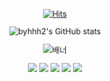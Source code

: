 
<div align="center">

[![Hits](https://hits.seeyoufarm.com/api/count/incr/badge.svg?url=https%3A%2F%2Fgithub.com%2Fbyhhh2&count_bg=%23C299C7&title_bg=%23EFC0AC&icon=&icon_color=%23E7E7E7&title=hits++&edge_flat=false)](https://github.com/byhhh2)


![byhhh2's GitHub stats](https://github-readme-stats.vercel.app/api?username=byhhh2&bg_color=30,e96443,904e95&title_color=fff&text_color=fff)

  
![배너](https://user-images.githubusercontent.com/52737532/117021013-ec09cc80-ad31-11eb-87e5-1d3cf5808783.jpg)  
   
   
   
![](https://img.shields.io/badge/Python-3766AB?style=flat-square&logo=Python&logoColor=white)
![](https://img.shields.io/badge/C-black?style=flat-square&logo=C&logoColor=white)
![](https://img.shields.io/badge/C%23-F3D9A7?style=flat-square&logo=C&logoColor=white)
![](https://img.shields.io/badge/JS-F7DF1E?style=flat-square&logo=JavaScript&logoColor=white)
![](https://img.shields.io/badge/React-61DAFB?style=flat-square&logo=React&logoColor=white)


<!--
**byhhh2/byhhh2** is a ✨ _special_ ✨ repository because its `README.md` (this file) appears on your GitHub profile.

Here are some ideas to get you started:

- 🔭 I’m currently working on ...
- 🌱 I’m currently learning ...
- 👯 I’m looking to collaborate on ...
- 🤔 I’m looking for help with ...
- 💬 Ask me about ...
- 📫 How to reach me: ...
- 😄 Pronouns: ...
- ⚡ Fun fact: ...
-->
</div>  
